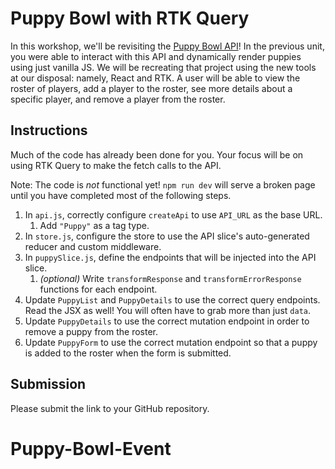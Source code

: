 # Puppy Bowl with RTK Query

In this workshop, we'll be revisiting the [Puppy Bowl API](https://fsa-puppy-bowl.herokuapp.com/api/)! In the previous unit, you were able to interact with this API and dynamically render puppies using just vanilla JS. We will be recreating that project using the new tools at our disposal: namely, React and RTK. A user will be able to view the roster of players, add a player to the roster, see more details about a specific player, and remove a player from the roster.

## Instructions

Much of the code has already been done for you. Your focus will be on using RTK Query to make the fetch calls to the API.

Note: The code is _not_ functional yet! `npm run dev` will serve a broken page until you have completed most of the following steps.

1. In `api.js`, correctly configure `createApi` to use `API_URL` as the base URL.
   1. Add `"Puppy"` as a tag type.
2. In `store.js`, configure the store to use the API slice's auto-generated reducer and custom middleware.
3. In `puppySlice.js`, define the endpoints that will be injected into the API slice.
   1. _(optional)_ Write `transformResponse` and `transformErrorResponse` functions for each endpoint.
4. Update `PuppyList` and `PuppyDetails` to use the correct query endpoints. Read the JSX as well! You will often have to grab more than just `data`.
5. Update `PuppyDetails` to use the correct mutation endpoint in order to remove a puppy from the roster.
6. Update `PuppyForm` to use the correct mutation endpoint so that a puppy is added to the roster when the form is submitted.

## Submission

Please submit the link to your GitHub repository.
# Puppy-Bowl-Event

